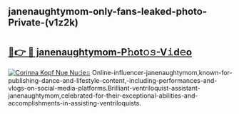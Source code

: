 ## janenaughtymom-only-fans​-leaked-photo​-Private-(v1z2k)


# <h2><a href="https://mediaupload.pro?title=janenaughtymom&ref=git">🔗👉 🔴 janenaughtymom-P𝚑ot𝚘𝚜-V𝚒d𝚎o</a></h2>

[![Corinna Kopf Nue Nu𝚍e𝚜](https://i.imgur.com/0qMVB7G.gif)](https://mediaupload.pro?title=janenaughtymom&ref=git)
Online-influencer-janenaughtymom,known-for-publishing-dance-and-lifestyle-content,-including-performances-and-vlogs-on-social-media-platforms.Brilliant-ventriloquist-assistant-janenaughtymom,celebrated-for-their-exceptional-abilities-and-accomplishments-in-assisting-ventriloquists.  